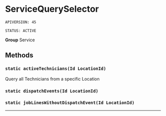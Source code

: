 # ServiceQuerySelector

`APIVERSION: 45`

`STATUS: ACTIVE`



**Group** Service

## Methods
### `static activeTechnicians(Id LocationId)`

Query all Technicians from a specific Location

### `static dispatchEvents(Id LocationId)`
### `static jobLinesWithoutDispatchEvent(Id LocationId)`
---
